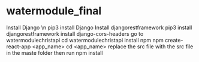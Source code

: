 # watermodule_final
Install Django \n
pip3 install Django
Install djangorestframework
pip3 install djangorestframework
install django-cors-headers
go to watermodulechristapi
cd watermodulechristapi
install npm
npm create-react-app <app_name>
cd <app_name>
replace the src file with the src file in the maste folder
then run npm install

